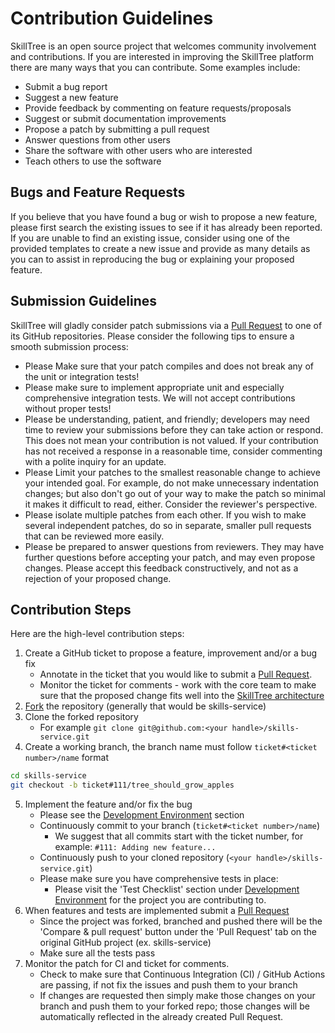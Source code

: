 # Contribution Guidelines

SkillTree is an open source project that welcomes community involvement and contributions. 
If you are interested in improving the SkillTree platform there are many ways that you can contribute. 
Some examples include: 
- Submit a bug report
- Suggest a new feature 
- Provide feedback by commenting on feature requests/proposals
- Suggest or submit documentation improvements
- Propose a patch by submitting a pull request
- Answer questions from other users
- Share the software with other users who are interested
- Teach others to use the software

## Bugs and Feature Requests

If you believe that you have found a bug or wish to propose a new feature, 
please first search the existing issues to see if it has already been reported. 
If you are unable to find an existing issue, consider using one of the provided templates 
to create a new issue and provide as many details as you can to assist in reproducing the bug or explaining your proposed feature.

## Submission Guidelines

SkillTree will gladly consider patch submissions via a [Pull Request](https://help.github.com/en/github/collaborating-with-issues-and-pull-requests/about-pull-requests) to one of its GitHub repositories. 
Please consider the following tips to ensure a smooth submission process:  
- Please Make sure that your patch compiles and does not break any of the unit or integration tests!
- Please make sure to implement appropriate unit and especially comprehensive integration tests. We will not accept contributions without proper tests!
- Please be understanding, patient, and friendly; developers may need time to review your submissions before they can take action or respond. This does not mean your contribution is not valued. If your contribution has not received a response in a reasonable time, consider commenting with a polite inquiry for an update.
- Please Limit your patches to the smallest reasonable change to achieve your intended goal. For example, do not make unnecessary indentation changes; but also don't go out of your way to make the patch so minimal it makes it difficult to read, either. Consider the reviewer's perspective.
- Please isolate multiple patches from each other. If you wish to make several independent patches, do so in separate, smaller pull requests that can be reviewed more easily.
- Please be prepared to answer questions from reviewers. They may have further questions before accepting your patch, and may even propose changes. Please accept this feedback constructively, and not as a rejection of your proposed change.

## Contribution Steps

Here are the high-level contribution steps:
1. Create a GitHub ticket to propose a feature, improvement and/or a bug fix 
   - Annotate in the ticket that you would like to submit a [Pull Request](https://help.github.com/en/github/collaborating-with-issues-and-pull-requests/creating-a-pull-request-from-a-fork). 
   - Monitor the ticket for comments - work with the core team to make sure that the proposed change fits well into the [SkillTree architecture](/contribution/architecture.html)
1. [Fork](https://help.github.com/en/github/collaborating-with-issues-and-pull-requests/about-forks) the repository (generally that would be skills-service)
1. Clone the forked repository
   - For example ``git clone git@github.com:<your handle>/skills-service.git``
1. Create a working branch, the branch name must follow ``ticket#<ticket number>/name`` format
```bash
cd skills-service
git checkout -b ticket#111/tree_should_grow_apples
```
5. Implement the feature and/or fix the bug
   - Please see the [Development Environment](/contribution/devEnv.html) section
   - Continuously commit to your branch (``ticket#<ticket number>/name``)
      - We suggest that all commits start with the ticket number, for example: ``#111: Adding new feature...``
   - Continuously push to your cloned repository (``<your handle>/skills-service.git``)
   - Please make sure you have comprehensive tests in place:
     - Please visit the 'Test Checklist' section under [Development Environment](/contribution/devEnv.html) for the project you are contributing to.
6. When features and tests are implemented submit a [Pull Request](https://help.github.com/en/github/collaborating-with-issues-and-pull-requests/creating-a-pull-request-from-a-fork)
   - Since the project was forked, branched and pushed there will be the 'Compare & pull request' button under the 'Pull Request' tab on the original GitHub project (ex. skills-service)
   - Make sure all the tests pass
7. Monitor the patch for CI and ticket for comments.
   - Check to make sure that Continuous Integration (CI) / GitHub Actions are passing, if not fix the issues and push them to your branch
   - If changes are requested then simply make those changes on your branch and push them to your forked repo; those changes will be automatically reflected in the already created Pull Request.
      

